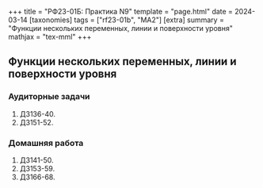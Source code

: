 +++
title = "РФ23-01Б: Практика N9"
template = "page.html"
date = 2024-03-14
[taxonomies]
tags = ["rf23-01b", "MA2"]
[extra]
summary = "Функции нескольких переменных, линии и поверхности уровня"
mathjax = "tex-mml"
+++

<!-- more -->
## Функции нескольких переменных, линии и поверхности уровня

### Аудиторные задачи

1. Д3136-40.
2. Д3151-52.

### Домашняя работа

1. Д3141-50.
2. Д3153-59.
3. Д3166-68.